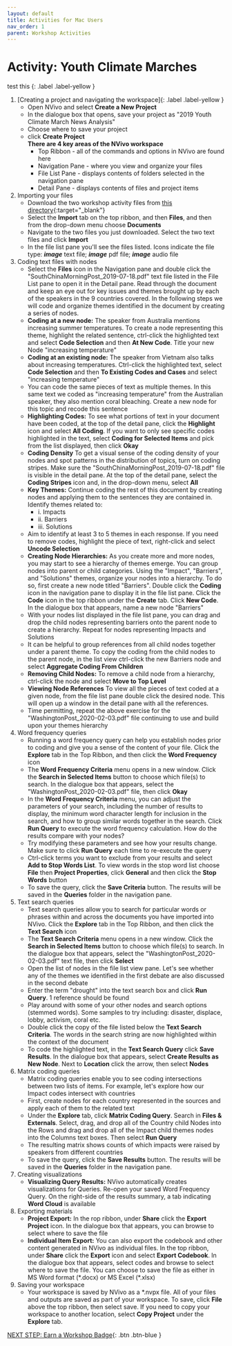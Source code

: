 ```yaml
---
layout: default
title: Activities for Mac Users
nav_order: 1
parent: Workshop Activities
---
```


# Activity: Youth Climate Marches

test this
{: .label .label-yellow }

1.  [Creating a project and navigating the workspace]{: .label .label-yellow }
    - Open NVivo and select **Create a New Project**
    - In the dialogue box that opens, save your project as "2019 Youth Climate March News Analysis"
    - Choose where to save your project
    - click **Create Project**<br>
    **There are 4 key areas of the NVivo workspace**
        - Top Ribbon - all of the commands and options in NVivo are found here
        - Navigation Pane - where you view and organize your files
        - File List Pane - displays contents of folders selected in the navigation pane
        - Detail Pane - displays contents of files and project items
2.  Importing your files
    - Download the two workshop activity files from [this directory](https://bit.ly/DSC_NVIVO_Activity_1_Files){:target="_blank"}
    - Select the **Import** tab on the top ribbon, and then **Files**, and then from the drop-down menu choose **Documents**
    - Navigate to the two files you just downloaded. Select the two text files and click **Import**
    - In the file list pane you'll see the files listed. Icons indicate the file type: ***image*** text file; ***image*** pdf file; ***image*** audio file
3.  Coding text files with nodes
    - Select the **Files** icon in the Navigation pane and double click the "SouthChinaMorningPost_2019-07-18.pdf" text file listed in the File List pane to open it in the Detail pane. Read through the document and keep an eye out for key issues and themes brought up by each of the speakers in the 9 countries covered. In the following steps we will code and organize themes identified in the document by creating a series of nodes.
    - **Coding at a new node:** The speaker from Australia mentions increasing summer temperatures. To create a node representing this theme, highlight the related sentence, ctrl-click the highlighted text and select **Code Selection** and then **At New Code**. Title your new Node "increasing temperature"
    - **Coding at an existing node:** The speaker from Vietnam also talks about increasing temperatures. Ctrl-click the highlighted text, select **Code Selection** and then **To Existing Codes and Cases** and select "increasing temperature"
    - You can code the same pieces of text as multiple themes. In this same text we coded as "increasing temperature" from the Australian speaker, they also mention coral bleaching. Create a new node for this topic and recode this sentence
    - **Highlighting Codes:** To see what portions of text in your document have been coded, at the top of the detail pane, click the **Highlight** icon and select **All Coding**. If you want to only see specific codes highlighted in the text, select **Coding for Selected Items** and pick from the list displayed, then click **Okay**
    - **Coding Density** To get a visual sense of the coding density of your nodes and spot patterns in the distribution of topics, turn on coding stripes. Make sure the "SouthChinaMorningPost_2019-07-18.pdf" file is visible in the detail pane. At the top of the detail pane, select the **Coding Stripes** icon and, in the drop-down menu, select **All**
    - **Key Themes:** Continue coding the rest of this document by creating nodes and applying them to the sentences they are contained in. Identify themes related to:
        - i.   Impacts
        - ii.  Barriers
        - iii. Solutions
    - Aim to identify at least 3 to 5 themes in each response. If you need to remove codes, highlight the piece of text, right-click and select **Uncode Selection**
    - **Creating Node Hierarchies:** As you create more and more nodes, you may start to see a hierarchy of themes emerge. You can group nodes into parent or child categories. Using the "Impact", "Barriers", and "Solutions" themes, organize your nodes into a hierarchy. To do so, first create a new node titled "Barriers". Double click the **Coding** icon in the navigation pane to display it in the file list pane. Click the **Code** icon in the top ribbon under the **Create** tab. Click **New Code**. In the dialogue box that appears, name a new node "Barriers"
    - With your nodes list displayed in the file list pane, you can drag and drop the child nodes representing barriers onto the parent node to create a hierarchy. Repeat for nodes representing Impacts and Solutions
    - It can be helpful to group references from all child nodes together under a parent theme. To copy the coding from the child nodes to the parent node, in the list view ctrl-click the new Barriers node and select **Aggregate Coding From Children**
    - **Removing Child Nodes:** To remove a child node from a hierarchy, ctrl-click the node and select **Move to Top Level**
    - **Viewing Node References** To view all the pieces of text coded at a given node, from the file list pane double click the desired node. This will open up a window in the detail pane with all the references.
    - Time permitting, repeat the above exercise for the "WashingtonPost_2020-02-03.pdf" file continuing to use and build upon your themes hierarchy
4.  Word frequency queries
    - Running a word frequency query can help you establish nodes prior to coding and give you a sense of the content of your file. Click the **Explore** tab in the Top Ribbon, and then click the **Word Frequency** icon
    - The **Word Frequency Criteria** menu opens in a new window. Click the **Search in Selected Items** button to choose which file(s) to search. In the dialogue box that appears, select the "WashingtonPost_2020-02-03.pdf" file, then click **Okay**
    - In the **Word Frequency Criteria** menu, you can adjust the parameters of your search, including the number of results to display, the minimum word character length for inclusion in the search, and how to group similar words together in the search. Click **Run Query** to execute the word frequency calculation. How do the results compare with your nodes?
    - Try modifying these parameters and see how your results change. Make sure to click **Run Query** each time to re-execute the query
    - Ctrl-click terms you want to exclude from your results and select **Add to Stop Words List**. To view words in the stop word list choose **File** then **Project Properties**, click **General** and then click the **Stop Words** button
    - To save the query, click the **Save Criteria** button. The results will be saved in the **Queries** folder in the navigation pane.
5.  Text search queries
    - Text search queries allow you to search for particular words or phrases within and across the documents you have imported into NVivo. Click the **Explore** tab in the Top Ribbon, and then click the **Text Search** icon
    - The **Text Search Criteria** menu opens in a new window. Click the **Search in Selected Items** button to choose which file(s) to search. In the dialogue box that appears, select the "WashingtonPost_2020-02-03.pdf" text file, then click **Select**
    - Open the list of nodes in the file list view pane. Let's see whether any of the themes we identified in the first debate are also discussed in the second debate
    - Enter the term "drought" into the text search box and click **Run Query**. 1 reference should be found
    - Play around with some of your other nodes and search options (stemmed words). Some samples to try including: disaster, displace, lobby, activism, coral etc.
    - Double click the copy of the file listed below the **Text Search Criteria**. The words in the search string are now highlighted within the context of the document
    - To code the highlighted text, in the **Text Search Query** click **Save Results**. In the dialogue box that appears, select **Create Results as New Node**. Next to **Location** click the arrow, then select **Nodes**
6.  Matrix coding queries
    - Matrix coding queries enable you to see coding intersections between two lists of items. For example, let's explore how our Impact codes intersect with countries
    - First, create nodes for each country represented in the sources and apply each of them to the related text
    - Under the **Explore** tab, click **Matrix Coding Query**. Search in **Files & Externals**. Select, drag, and drop all of the Country child Nodes into the Rows and drag and drop all of the Impact child themes nodes into the Columns text boxes. Then select **Run Query**
    - The resulting matrix shows counts of which impacts were raised by speakers from different countries
    - To save the query, click the **Save Results** button. The results will be saved in the **Queries** folder in the navigation pane.
7.  Creating visualizations
    - **Visualizing Query Results:** NVivo automatically creates visualizations for Queries. Re-open your saved Word Frequency Query. On the right-side of the results summary, a tab indicating **Word Cloud** is available
8.  Exporting materials
    - **Project Export:** In the rop ribbon, under **Share** click the **Export Project** icon. In the dialogue box that appears, you can browse to select where to save the file
    - **Individual Item Export:** You can also export the codebook and other content generated in NVivo as individual files. In the top ribbon, under **Share** click the **Export** icon and select **Export Codebook**. In the dialogue box that appears, select codes and browse to select where to save the file. You can choose to save the file as either in MS Word format (\*.docx) or MS Excel (\*.xlsx)
9.  Saving your workspace
    - Your workspace is saved by NVivo as a \*.nvpx file. All of your files and outputs are saved as part of your workspace. To save, click **File** above the top ribbon, then select save. If you need to copy your workspace to another location, select **Copy Project** under the **Explore** tab.

[NEXT STEP: Earn a Workshop Badge](informal-credentials.html){: .btn .btn-blue }
